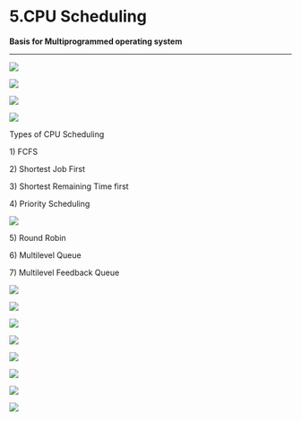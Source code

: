 # 5.CPU Scheduling

**Basis for Multiprogrammed operating system**

 ****

![](../.gitbook/assets/image%20%28169%29.png)

![](../.gitbook/assets/image%20%287%29.png)

![](../.gitbook/assets/image%20%2887%29.png)

![](../.gitbook/assets/image%20%2815%29.png)

Types of CPU Scheduling

1\) FCFS

2\) Shortest Job First

3\) Shortest Remaining Time first

4\) Priority Scheduling

![](../.gitbook/assets/image%20%2816%29.png)

5\) Round Robin

6\) Multilevel Queue

7\) Multilevel Feedback Queue

![](../.gitbook/assets/image%20%2892%29.png)

![](../.gitbook/assets/image%20%2838%29.png)

![](../.gitbook/assets/image%20%2864%29.png)

![](../.gitbook/assets/image%20%2863%29.png)

![](../.gitbook/assets/image%20%2868%29.png)

![](../.gitbook/assets/image%20%284%29.png)

![](../.gitbook/assets/image%20%2843%29.png)

![](../.gitbook/assets/image%20%2817%29.png)

